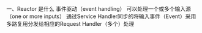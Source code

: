 一、Reactor 是什么
事件驱动（event handling）
可以处理一个或多个输入源（one or more inputs）
通过Service Handler同步的将输入事件（Event）采用多路复用分发给相应的Request Handler（多个）处理